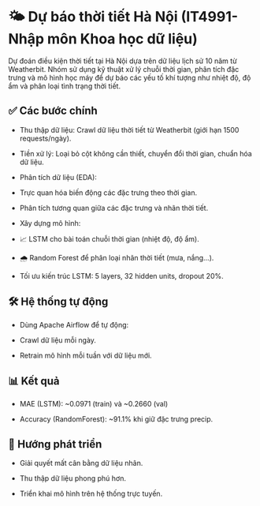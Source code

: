 # 🌤️ Dự báo thời tiết Hà Nội (IT4991-Nhập môn Khoa học dữ liệu)
Dự đoán điều kiện thời tiết tại Hà Nội dựa trên dữ liệu lịch sử 10 năm từ Weatherbit. Nhóm sử dụng kỹ thuật xử lý chuỗi thời gian, phân tích đặc trưng và mô hình học máy để dự báo các yếu tố khí tượng như nhiệt độ, độ ẩm và phân loại tình trạng thời tiết.

## ✅ Các bước chính
- Thu thập dữ liệu: Crawl dữ liệu thời tiết từ Weatherbit (giới hạn 1500 requests/ngày).

- Tiền xử lý: Loại bỏ cột không cần thiết, chuyển đổi thời gian, chuẩn hóa dữ liệu.

- Phân tích dữ liệu (EDA):

+ Trực quan hóa biến động các đặc trưng theo thời gian.

+ Phân tích tương quan giữa các đặc trưng và nhãn thời tiết.

- Xây dựng mô hình:

+ 📈 LSTM cho bài toán chuỗi thời gian (nhiệt độ, độ ẩm).

+ 🌧️ Random Forest để phân loại nhãn thời tiết (mưa, nắng...).

+ Tối ưu kiến trúc LSTM: 5 layers, 32 hidden units, dropout 20%.

## 🛠️ Hệ thống tự động
+ Dùng Apache Airflow để tự động:

+ Crawl dữ liệu mỗi ngày.

+ Retrain mô hình mỗi tuần với dữ liệu mới.

## 📊 Kết quả
- MAE (LSTM): ~0.0971 (train) và ~0.2660 (val)

- Accuracy (RandomForest): ~91.1% khi giữ đặc trưng precip.

## 📌 Hướng phát triển
- Giải quyết mất cân bằng dữ liệu nhãn.

- Thu thập dữ liệu phong phú hơn.

- Triển khai mô hình trên hệ thống trực tuyến.
